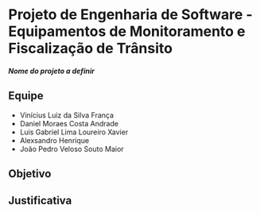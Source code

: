 # Projeto de Engenharia de Software - Equipamentos de Monitoramento e Fiscalização de Trânsito
##### *Nome do projeto a definir*

## Equipe
- Vinícius Luiz da Silva França
- Daniel Moraes Costa Andrade
- Luis Gabriel Lima Loureiro Xavier
- Alexsandro Henrique
- João Pedro Veloso Souto Maior

## Objetivo

## Justificativa
